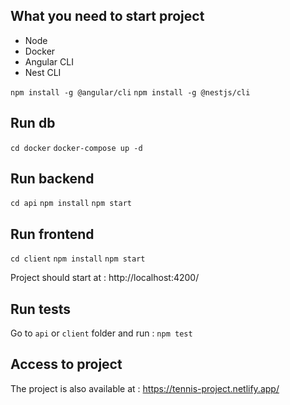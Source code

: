 ## What you need to start project

* Node
* Docker
* Angular CLI
* Nest CLI

`npm install -g @angular/cli`
`npm install -g @nestjs/cli`


## Run db

`cd docker`
`docker-compose up -d`

## Run backend

`cd api`
`npm install`
`npm start`

## Run frontend

`cd client`
`npm install`
`npm start`

Project should start at : http://localhost:4200/

## Run tests

Go to `api` or `client` folder and run :
`npm test`

## Access to project

The project is also available at : https://tennis-project.netlify.app/
